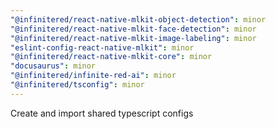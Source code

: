 ```yaml
---
"@infinitered/react-native-mlkit-object-detection": minor
"@infinitered/react-native-mlkit-face-detection": minor
"@infinitered/react-native-mlkit-image-labeling": minor
"eslint-config-react-native-mlkit": minor
"@infinitered/react-native-mlkit-core": minor
"docusaurus": minor
"@infinitered/infinite-red-ai": minor
"@infinitered/tsconfig": minor
---
```


Create and import shared typescript configs
